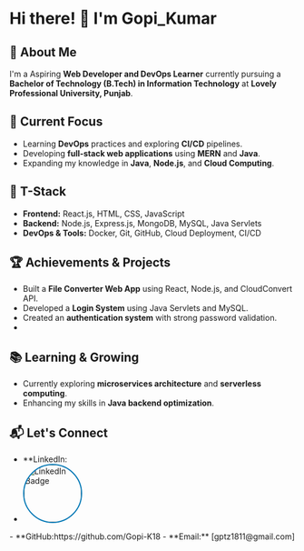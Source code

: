 # Hi there! 👋 I'm Gopi_Kumar

## 🚀 About Me
I'm a Aspiring **Web Developer and DevOps Learner** currently pursuing a **Bachelor of Technology (B.Tech) in Information Technology** at **Lovely Professional University, Punjab**.

## 🎯 Current Focus
- Learning **DevOps** practices and exploring **CI/CD** pipelines.
- Developing **full-stack web applications** using **MERN** and **Java**.
- Expanding my knowledge in **Java**, **Node.js**, and **Cloud Computing**.

## 🔧 T-Stack
- **Frontend:** React.js, HTML, CSS, JavaScript
- **Backend:** Node.js, Express.js, MongoDB, MySQL, Java Servlets
- **DevOps & Tools:** Docker, Git, GitHub, Cloud Deployment, CI/CD


## 🏆 Achievements & Projects
- Built a **File Converter Web App** using React, Node.js, and CloudConvert API.
- Developed a **Login System** using Java Servlets and MySQL.
- Created an **authentication system** with strong password validation.
- 

## 📚 Learning & Growing
- Currently exploring **microservices architecture** and **serverless computing**.
- Enhancing my skills in **Java backend optimization**.

## 📬 Let's Connect
- **LinkedIn:
- <a href=" https://www.linkedin.com/in/gopi-k18/" target="_blank">
  <img src="https://media.licdn.com/dms/image/v2/D4D35AQEVXpYVDG9hxQ/profile-framedphoto-shrink_400_400/profile-framedphoto-shrink_400_400/0/1723183342867?e=1739282400&v=beta&t=djTqgRWRuSCwgEtzk42FXeCPrSqbJLV2hO3WsXLkiHs" alt="LinkedIn Badge" style="width: 100px; height: 100px; border-radius: 50%; border: 2px solid #0077B5;">
</a>
- **GitHub:https://github.com/Gopi-K18
- **Email:** [gptz1811@gmail.com]



